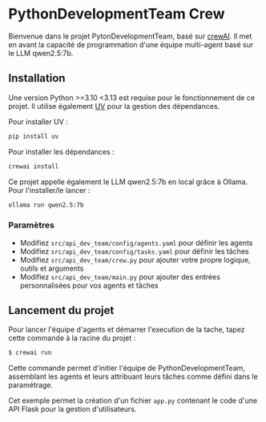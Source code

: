 # PythonDevelopmentTeam Crew

Bienvenue dans le projet PytonDevelopmentTeam, basé sur [crewAI](https://crewai.com). Il met en avant la capacité de programmation d'une équipe multi-agent basé sur le LLM qwen2.5:7b.

## Installation

Une version Python >=3.10 <3.13 est requise pour le fonctionnement de ce projet. Il utilise également [UV](https://docs.astral.sh/uv/)  pour la gestion des dépendances.

Pour installer UV :

```bash
pip install uv
```

Pour installer les dépendances :

```bash
crewai install
```

Ce projet appelle également le LLM qwen2.5:7b en local grâce à Ollama. Pour l'installer/le lancer : 

```bash
ollama run qwen2.5:7b 
```

### Paramètres

- Modifiez `src/api_dev_team/config/agents.yaml` pour définir les agents
- Modifiez `src/api_dev_team/config/tasks.yaml` pour définir les tâches
- Modifiez `src/api_dev_team/crew.py` pour ajouter votre propre logique, outils et arguments
- Modifiez `src/api_dev_team/main.py` pour ajouter des entrées personnalisées pour vos agents et tâches

## Lancement du projet

Pour lancer l'équipe d'agents et démarrer l'execution de la tache, tapez cette commande à la racine du projet :

```bash
$ crewai run
```

Cette commande permet d'initier l'équipe de PythonDevelopmentTeam, assemblant les agents et leurs attribuant leurs tâches comme défini dans le paramétrage.

Cet exemple permet la création d'un fichier `app.py` contenant le code d'une API Flask pour la gestion d'utilisateurs.
